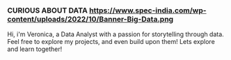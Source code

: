 ### CURIOUS ABOUT DATA https://www.spec-india.com/wp-content/uploads/2022/10/Banner-Big-Data.png

Hi, i'm Veronica, a Data Analyst with a passion for storytelling through data.
Feel free to explore my projects, and even build upon them!
Lets explore and learn together!
